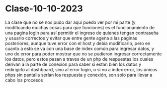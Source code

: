# Clase-10-10-2023

La clase que no se nos pudo dar aqui puedo ver por mi parte (y modificando muchas cosas para que funciones) es el funcionamiento de una pagina login para así permitir el ingreso de quienes tengan contraseña y usuario correctos y evitar que entre gente agena a las páginas posteriores, aunque tuve error con el host y debia modificarlo, pero en cuanto  a esto se va con una base de index común para ingresar datos, y uno de error para poder mostrar que no se pudieron ingresar correctamente los datos, pero estos pasan a traves de un php de respuestas los cuales derivan a la parte de conexion para saber si estan bien los datos y redirigirlo al dashboard, sino al error login, o si no a index error, los únicos phps sin pantalla serían los respuesta y conexión, son solo para llevar a cabo los procesos
